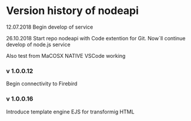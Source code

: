 # Version history of nodeapi
12.07.2018 Begin develop of service

26.10.2018 Start repo nodeapi with Code extention for Git.
Now`ll continue develop of node.js service 

Also test from MaCOSX NATIVE VSCode working

### v 1.0.0.12
Begin conneсtivity to Firebird

### v 1.0.0.16
Introduce template engine EJS for transformig HTML

